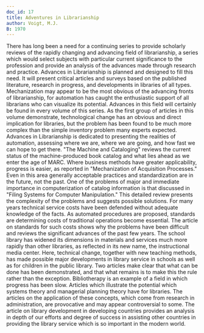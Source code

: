 ```yaml
---
doc_id: 17
title: Adventures in Librarianship
author: Voigt, M.J.
B: 1970
---
```


There has long been a need for a continuing series to provide
scholarly reviews of the rapidly changing and advancing field of
librarianship, a series which would select subjects with particular
current significance to the profession and provide an analysis of
the advances made through research and practice.  Advances in
Librarianship is planned and designed to fill this need.  It will
present critical articles and surveys based on the published literature,
research in progress, and developments in libraries of all types.
   Mechanization may appear to be the most obvious of the advancing fronts
of librarianship, for automation has caught the enthusiastic support of all
librarians who can visualize its potential.
Advances in this field will certainly be found in every volume of this series.
As the first group of articles in this volume demonstrate, technological change
has an obvious and direct implication for libraries, but the problem has been
found to be much more complex than the simple inventory problem many experts
expected.
Advances in Librarianship is dedicated to presenting the realities of
automation, assessing where we are, where we are going, and how fast we can hope
to get there.
"The Machine and Cataloging" reviews the current status of the machine-produced
book catalog and what lies ahead as we enter the age of MARC.
Where business methods have greater applicability, progress is easier, as
reported in "Mechanization of Acquisition Processes."
Even in this area generally acceptable practices and standardization are in the
future, not the past.
One of the problems of major and immediate importance in computerization of
catalog information is that discussed in "Filing Systems for Computer
Manipulation."
This detailed review presents the complexity of the problems and suggests
possible solutions.
   For many years technical service costs have been defended without adequate
knowledge of the facts.
As automated procedures are proposed, standards are determining costs of
traditional operations become essential.
The article on standards for such costs shows why the problems have been difficult
and reviews the significant advances of the past few years.
   The school library has widened its dimensions in materials and services much
more rapidly than other libraries, as reflected in its new name, the
instructional media center.
Here, technical change, together with new teaching methods, has made possible
major developments in library service in schools as well as for children in
the public library.
Two articles make clear that what can be done has been demonstrated, and that
what remains is to make this the rule rather than the exception.
   Bibliotherapy is an example of a field in which progress has been slow.
   Articles which illustrate the potential which systems theory and managerial
planning theory have for libraries.
The articles on the application of these concepts, which come from research in
administration, are provocative and may appear controversial to some.
   The article on library development in developing countries provides an
analysis in depth of our efforts and degree of success in assisting other
countries in providing the library service which is so important in the modern
world.